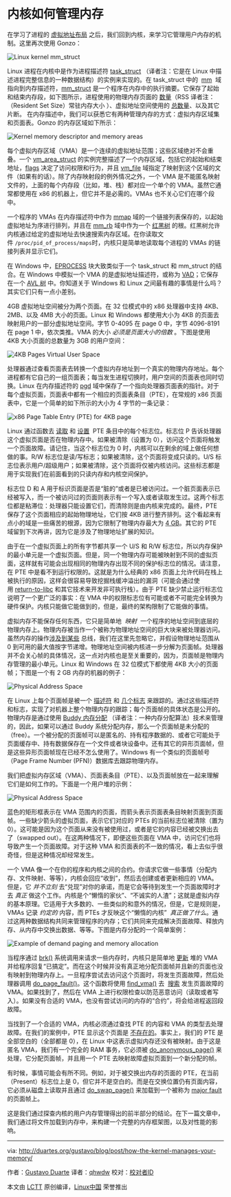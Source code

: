 内核如何管理内存
============================================================


在学习了进程的 [虚拟地址布局][1] 之后，我们回到内核，来学习它管理用户内存的机制。这里再次使用 Gonzo：

![Linux kernel mm_struct](http://static.duartes.org/img/blogPosts/mm_struct.png)

Linux 进程在内核中是作为进程描述符 [task_struct][2] （译者注：它是在 Linux 中描述进程完整信息的一种数据结构）的实例来实现的。在 task_struct 中的  [mm][3]  域指向到内存描述符，[mm_struct][4] 是一个程序在内存中的执行摘要。它保存了起始和结束内存段，如下图所示，进程使用的物理内存页面的 [数量][5]（RSS 译者注：（Resident Set Size）常驻内存大小 ）、虚拟地址空间使用的 [总数量][6]、以及其它片断。 在内存描述中，我们可以获悉它有两种管理内存的方式：虚拟内存区域集和页面表。Gonzo 的内存区域如下所示：

![Kernel memory descriptor and memory areas](http://static.duartes.org/img/blogPosts/memoryDescriptorAndMemoryAreas.png)

每个虚拟内存区域（VMA）是一个连续的虚拟地址范围；这些区域绝对不会重叠。一个 [vm_area_struct][7] 的实例完整描述了一个内存区域，包括它的起始和结束地址，[flags][8] 决定了访问权限和行为，并且 [vm_file][9] 域指定了映射到这个区域的文件（如果有的话）。除了内存映射段的例外情况之外，一个 VMA 是不能匿名映射文件的，上面的每个内存段（比如，堆、栈）都对应一个单个的 VMA。虽然它通常都使用在 x86 的机器上，但它并不是必需的。VMAs 也不关心它们在哪个段中。

一个程序的 VMAs 在内存描述符中作为 [mmap][10] 域的一个链接列表保存的，以起始虚拟地址为序进行排列，并且在 [mm_rb][12] 域中作为一个 [红黑树][11] 的根。红黑树允许内核通过给定的虚拟地址去快速搜索内存区域。在你读取文件 `/proc/pid_of_process/maps`时，内核只是简单地读取每个进程的 VMAs 的链接列表并显示它们。

在 Windows 中，[EPROCESS][14] 块大致类似于一个 task_struct 和 mm_struct 的结合。在 Windows 中模拟一个 VMA 的是虚拟地址描述符，或称为 [VAD][15]；它保存在一个 [AVL 树][16] 中。你知道关于 Windows 和 Linux 之间最有趣的事情是什么吗？其实它们只有一点小差别。

4GB 虚拟地址空间被分为两个页面。在 32 位模式中的 x86 处理器中支持 4KB、2MB、以及 4MB 大小的页面。Linux 和 Windows 都使用大小为 4KB 的页面去映射用户的一部分虚拟地址空间。字节 0-4095 在 page 0 中，字节 4096-8191 在 page 1 中，依次类推。VMA 的大小 _必须是页面大小的倍数_ 。下图是使用 4KB 大小页面的总数量为 3GB 的用户空间：

![4KB Pages Virtual User Space](http://static.duartes.org/img/blogPosts/pagedVirtualSpace.png)

处理器通过查看页面表去转换一个虚拟内存地址到一个真实的物理内存地址。每个进程都有它自己的一组页面表；每当发生进程切换时，用户空间的页面表也同时切换。Linux 在内存描述符的 [pgd][17] 域中保存了一个指向处理器页面表的指针。对于每个虚拟页面，页面表中都有一个相应的页面表条目（PTE），在常规的 x86 页面表中，它是一个简单的如下所示的大小为 4 字节的一条记录：

![x86 Page Table Entry (PTE) for 4KB page](http://static.duartes.org/img/blogPosts/x86PageTableEntry4KB.png)

Linux 通过函数去 [读取][18] 和 [设置][19]  PTE 条目中的每个标志位。标志位 P 告诉处理器这个虚拟页面是否在物理内存中。如果被清除（设置为 0），访问这个页面将触发一个页面故障。请记住，当这个标志位为 0 时，内核可以在剩余的域上做任何想做的事。R/W 标志位是读/写标志；如果被清除，这个页面将变成只读的。U/S 标志位表示用户/超级用户；如果被清除，这个页面将仅被内核访问。这些标志都是用于实现我们在前面看到的只读内存和内核空间保护。

标志位 D 和 A 用于标识页面是否是“脏的”或者是已被访问过。一个脏页面表示已经被写入，而一个被访问过的页面则表示有一个写入或者读取发生过。这两个标志位都是粘滞位：处理器只能设置它们，而清除则是由内核来完成的。最终，PTE 保存了这个页面相应的起始物理地址，它们按 4KB 进行整齐排列。这个看起来有点小的域是一些痛苦的根源，因为它限制了物理内存最大为 [4 GB][20]。其它的 PTE 域留到下次再讲，因为它是涉及了物理地址扩展的知识。

由于在一个虚拟页面上的所有字节都共享一个 U/S 和 R/W 标志位，所以内存保护的最小单元是一个虚拟页面。但是，同一个物理内存可能被映射到不同的虚拟页面，这样就有可能会出现相同的物理内存出现不同的保护标志位的情况。请注意，在 PTE 中是看不到运行权限的。这就是为什么经典的 x86 页面上允许代码在栈上被执行的原因，这样会很容易导致挖掘栈缓冲溢出的漏洞（可能会通过使用 [return-to-libc][21] 和其它技术来开发非可执行栈）。由于 PTE 缺少禁止运行标志位说明了一个更广泛的事实：在 VMA 中的权限标志位有可能或者不可能完全转换为硬件保护。内核只能做它能做到的，但是，最终的架构限制了它能做的事情。

虚拟内存不能保存任何东西，它只是简单地  _映射_  一个程序的地址空间到底层的物理内存上。物理内存被当作一个被称为物理地址空间的巨大块来被处理器访问。虽然内存的操作[涉及到某些][22] 总线，我们在这里先忽略它，并假设物理地址范围从 0 到可用的最大值按字节递增。物理地址空间被内核进一步分解为页面帧。处理器并不会关心帧的具体情况，这一点对内核也是至关重要的，因为，页面帧是物理内存管理的最小单元。Linux 和 Windows 在 32 位模式下都使用 4KB 大小的页面帧；下图是一个有 2 GB 内存的机器的例子：

![Physical Address Space](http://static.duartes.org/img/blogPosts/physicalAddressSpace.png)

在 Linux 上每个页面帧是被一个 [描述符][23] 和 [几个标志][24] 来跟踪的。通过这些描述符和标志，实现了对机器上整个物理内存的跟踪；每个页面帧的具体状态是公开的。物理内存是通过使用 [Buddy 内存分配][25] （译者注：一种内存分配算法）技术来管理的，因此，如果可以通过 Buddy 系统分配内存，那么一个页面帧是未分配的（free）。一个被分配的页面帧可以是匿名的、持有程序数据的、或者它可能处于页面缓存中、持有数据保存在一个文件或者块设备中。还有其它的异形页面帧，但是这些异形页面帧现在已经不怎么使用了。Windows 有一个类似的页面帧号（Page Frame Number (PFN)）数据库去跟踪物理内存。

我们把虚拟内存区域（VMA）、页面表条目（PTE）、以及页面帧放在一起来理解它们是如何工作的。下面是一个用户堆的示例：

![Physical Address Space](http://static.duartes.org/img/blogPosts/heapMapped.png)

蓝色的矩形框表示在 VMA 范围内的页面，而箭头表示页面表条目映射页面到页面帧。一些缺少箭头的虚拟页面，表示它们对应的 PTEs 的当前标志位被清除（置为 0）。这可能是因为这个页面从来没有被使用过，或者是它的内容已经被交换出去了（swapped out）。在这两种情况下，即便这些页面在 VMA 中，访问它们也将导致产生一个页面故障。对于这种 VMA 和页面表的不一致的情况，看上去似乎很奇怪，但是这种情况却经常发生。

一个 VMA 像一个在你的程序和内核之间的合约。你请求它做一些事情（分配内存、文件映射、等等），内核会回应“收到”，然后去创建或者更新相应的 VMA。 但是，它 _并不立刻_ 去“兑现”对你的承诺，而是它会等待到发生一个页面故障时才去 _真正_ 做这个工作。内核是个“懒惰的家伙”、“不诚实的人渣”；这就是虚拟内存的基本原理。它适用于大多数的、一些类似的和意外的情况，但是，它是规则是，VMAs 记录 _约定的_ 内容，而 PTEs 才反映这个“懒惰的内核”  _真正做了什么_。通过这两种数据结构共同来管理程序的内存；它们共同来完成解决页面故障、释放内存、从内存中交换出数据、等等。下图是内存分配的一个简单案例：

![Example of demand paging and memory allocation](http://static.duartes.org/img/blogPosts/heapAllocation.png)

当程序通过 [brk()][26] 系统调用来请求一些内存时，内核只是简单地 [更新][27] 堆的 VMA 并给程序回复“已搞定”。而在这个时候并没有真正地分配页面帧并且新的页面也没有映射到物理内存上。一旦程序尝试去访问这个页面时，将发生页面故障，然后处理器调用 [do_page_fault()][28]。这个函数将使用 [find_vma()][30]  去  [搜索][29] 发生页面故障的 VMA。如果找到了，然后在 VMA 上进行权限检查以防范恶意访问（读取或者写入）。如果没有合适的 VMA，也没有尝试访问的内存的“合约”，将会给进程返回段故障。

当找到了一个合适的 VMA，内核必须通过查找 PTE 的内容和 VMA 的类型去处理故障。在我们的案例中，PTE 显示这个页面是 [不存在的][33]。事实上，我们的 PTE 是全部空白的（全部都是 0），在 Linux 中这表示虚拟内存还没有被映射。由于这是匿名 VMA，我们有一个完全的 RAM 事务，它必须被 [do_anonymous_page()][34] 来处理，它分配页面帧，并且用一个 PTE 去映射故障虚拟页面到一个新分配的帧。

有时候，事情可能会有所不同。例如，对于被交换出内存的页面的 PTE，在当前（Present）标志位上是  0，但它并不是空白的。而是在交换位置仍有页面内容，它必须从磁盘上读取并且通过 [do_swap_page()][35] 来加载到一个被称为 [major fault][36] 的页面帧上。

这是我们通过探查内核的用户内存管理得出的前半部分的结论。在下一篇文章中，我们通过将文件加载到内存中，来构建一个完整的内存框架图，以及对性能的影响。

--------------------------------------------------------------------------------

via: http://duartes.org/gustavo/blog/post/how-the-kernel-manages-your-memory/

作者：[Gustavo Duarte][a]
译者：[qhwdw](https://github.com/qhwdw)
校对：[校对者ID](https://github.com/校对者ID)

本文由 [LCTT](https://github.com/LCTT/TranslateProject) 原创编译，[Linux中国](https://linux.cn/) 荣誉推出

[a]:http://duartes.org/gustavo/blog/about/
[1]:http://duartes.org/gustavo/blog/post/anatomy-of-a-program-in-memory
[2]:http://lxr.linux.no/linux+v2.6.28.1/include/linux/sched.h#L1075
[3]:http://lxr.linux.no/linux+v2.6.28.1/include/linux/sched.h#L1129
[4]:http://lxr.linux.no/linux+v2.6.28.1/include/linux/mm_types.h#L173
[5]:http://lxr.linux.no/linux+v2.6.28.1/include/linux/mm_types.h#L197
[6]:http://lxr.linux.no/linux+v2.6.28.1/include/linux/mm_types.h#L206
[7]:http://lxr.linux.no/linux+v2.6.28.1/include/linux/mm_types.h#L99
[8]:http://lxr.linux.no/linux+v2.6.28/include/linux/mm.h#L76
[9]:http://lxr.linux.no/linux+v2.6.28.1/include/linux/mm_types.h#L150
[10]:http://lxr.linux.no/linux+v2.6.28.1/include/linux/mm_types.h#L174
[11]:http://en.wikipedia.org/wiki/Red_black_tree
[12]:http://lxr.linux.no/linux+v2.6.28.1/include/linux/mm_types.h#L175
[13]:http://lxr.linux.no/linux+v2.6.28.1/fs/proc/task_mmu.c#L201
[14]:http://www.nirsoft.net/kernel_struct/vista/EPROCESS.html
[15]:http://www.nirsoft.net/kernel_struct/vista/MMVAD.html
[16]:http://en.wikipedia.org/wiki/AVL_tree
[17]:http://lxr.linux.no/linux+v2.6.28.1/include/linux/mm_types.h#L185
[18]:http://lxr.linux.no/linux+v2.6.28.1/arch/x86/include/asm/pgtable.h#L173
[19]:http://lxr.linux.no/linux+v2.6.28.1/arch/x86/include/asm/pgtable.h#L230
[20]:http://www.google.com/search?hl=en&amp;amp;amp;amp;amp;q=2^20+*+2^12+bytes+in+GB
[21]:http://en.wikipedia.org/wiki/Return-to-libc_attack
[22]:http://duartes.org/gustavo/blog/post/getting-physical-with-memory
[23]:http://lxr.linux.no/linux+v2.6.28/include/linux/mm_types.h#L32
[24]:http://lxr.linux.no/linux+v2.6.28/include/linux/page-flags.h#L14
[25]:http://en.wikipedia.org/wiki/Buddy_memory_allocation
[26]:http://www.kernel.org/doc/man-pages/online/pages/man2/brk.2.html
[27]:http://lxr.linux.no/linux+v2.6.28.1/mm/mmap.c#L2050
[28]:http://lxr.linux.no/linux+v2.6.28/arch/x86/mm/fault.c#L583
[29]:http://lxr.linux.no/linux+v2.6.28/arch/x86/mm/fault.c#L692
[30]:http://lxr.linux.no/linux+v2.6.28/mm/mmap.c#L1466
[31]:http://lxr.linux.no/linux+v2.6.28/arch/x86/mm/fault.c#L711
[32]:http://lxr.linux.no/linux+v2.6.28/mm/memory.c#L2653
[33]:http://lxr.linux.no/linux+v2.6.28/mm/memory.c#L2674
[34]:http://lxr.linux.no/linux+v2.6.28/mm/memory.c#L2681
[35]:http://lxr.linux.no/linux+v2.6.28/mm/memory.c#L2280
[36]:http://lxr.linux.no/linux+v2.6.28/mm/memory.c#L2316
